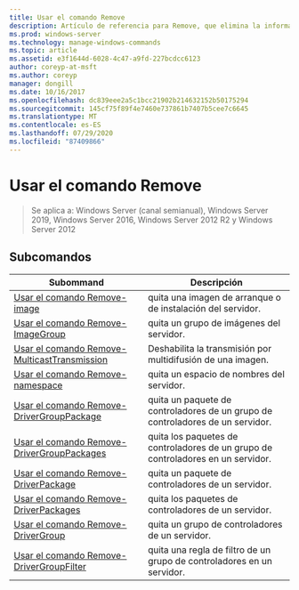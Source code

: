 ```yaml
---
title: Usar el comando Remove
description: Artículo de referencia para Remove, que elimina la información relacionada con el controlador.
ms.prod: windows-server
ms.technology: manage-windows-commands
ms.topic: article
ms.assetid: e3f1644d-6028-4c47-a9fd-227bcdcc6123
author: coreyp-at-msft
ms.author: coreyp
manager: dongill
ms.date: 10/16/2017
ms.openlocfilehash: dc839eee2a5c1bcc21902b214632152b50175294
ms.sourcegitcommit: 145cf75f89f4e7460e737861b7407b5cee7c6645
ms.translationtype: MT
ms.contentlocale: es-ES
ms.lasthandoff: 07/29/2020
ms.locfileid: "87409866"
---
```

# <a name="using-the-remove-command"></a>Usar el comando Remove

> Se aplica a: Windows Server (canal semianual), Windows Server 2019, Windows Server 2016, Windows Server 2012 R2 y Windows Server 2012

## <a name="subcommands"></a>Subcomandos
|Subommand|Descripción|
|-------|--------|
|[Usar el comando Remove-image](using-the-remove-image-command.md)|quita una imagen de arranque o de instalación del servidor.|
|[Usar el comando Remove-ImageGroup](using-the-remove-imagegroup-command.md)|quita un grupo de imágenes del servidor.|
|[Usar el comando Remove-MulticastTransmission](using-the-remove-multicasttransmission-command.md)|Deshabilita la transmisión por multidifusión de una imagen.|
|[Usar el comando Remove-namespace](using-the-remove-namespace-command.md)|quita un espacio de nombres del servidor.|
|[Usar el comando Remove-DriverGroupPackage](using-the-remove-drivergrouppackage-command.md)|quita un paquete de controladores de un grupo de controladores de un servidor.|
|[Usar el comando Remove-DriverGroupPackages](using-the-remove-drivergrouppackages-command.md)|quita los paquetes de controladores de un grupo de controladores en un servidor.|
|[Usar el comando Remove-DriverPackage](using-the-remove-driverpackage-command.md)|quita un paquete de controladores de un servidor.|
|[Usar el comando Remove-DriverPackages](using-the-remove-driverpackages-command.md)|quita los paquetes de controladores de un servidor.|
|[Usar el comando Remove-DriverGroup](using-the-remove-drivergroup-command.md)|quita un grupo de controladores de un servidor.|
|[Usar el comando Remove-DriverGroupFilter](using-the-remove-drivergroupfilter-command.md)|quita una regla de filtro de un grupo de controladores en un servidor.|
